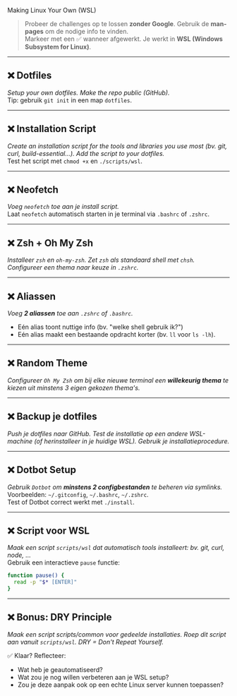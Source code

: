 Making Linux Your Own (WSL)

> Probeer de challenges op te lossen **zonder Google**. Gebruik de **man-pages** om de nodige info te vinden.  
> Markeer met een ✅ wanneer afgewerkt. Je werkt in **WSL (Windows Subsystem for Linux)**.

---

## ❌ Dotfiles
*Setup your own dotfiles. Make the repo public (GitHub).*  
Tip: gebruik `git init` in een map `dotfiles`.

---

## ❌ Installation Script
*Create an installation script for the tools and libraries you use most (bv. git, curl, build-essential...). Add the script to your dotfiles.*  
Test het script met `chmod +x` en `./scripts/wsl`.

---

## ❌ Neofetch
*Voeg `neofetch` toe aan je install script.*  
Laat `neofetch` automatisch starten in je terminal via `.bashrc` of `.zshrc`.

---

## ❌ Zsh + Oh My Zsh
*Installeer `zsh` en `oh-my-zsh`. Zet `zsh` als standaard shell met `chsh`. Configureer een thema naar keuze in `.zshrc`.*

---

## ❌ Aliassen
*Voeg **2 aliassen** toe aan `.zshrc` of `.bashrc`.*  
- Eén alias toont nuttige info (bv. "welke shell gebruik ik?")  
- Eén alias maakt een bestaande opdracht korter (bv. `ll` voor `ls -lh`).

---

## ❌ Random Theme
*Configureer `Oh My Zsh` om bij elke nieuwe terminal een **willekeurig thema** te kiezen uit minstens 3 eigen gekozen thema's.*

---

## ❌ Backup je dotfiles
*Push je dotfiles naar GitHub. Test de installatie op een andere WSL-machine (of herinstalleer in je huidige WSL). Gebruik je installatieprocedure.*

---

## ❌ Dotbot Setup
*Gebruik `Dotbot` om **minstens 2 configbestanden** te beheren via symlinks.*  
Voorbeelden: `~/.gitconfig`, `~/.bashrc`, `~/.zshrc`.  
Test of Dotbot correct werkt met `./install`.

---

## ❌ Script voor WSL
*Maak een script `scripts/wsl` dat automatisch tools installeert: bv. git, curl, node, ...*  
Gebruik een interactieve `pause` functie:  
```bash
function pause() {
  read -p "$* [ENTER]"
}
```
---

## ❌ Bonus: DRY Principle
*Maak een script scripts/common voor gedeelde installaties. Roep dit script aan vanuit `scripts/wsl`. DRY = Don't Repeat Yourself.*

✅ Klaar? Reflecteer:
- Wat heb je geautomatiseerd?
- Wat zou je nog willen verbeteren aan je WSL setup?
- Zou je deze aanpak ook op een echte Linux server kunnen toepassen?